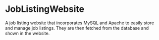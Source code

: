 # JobListingWebsite
A job listing website that incorporates MySQL and Apache to easily store and manage job listings. They are then fetched from the database and shown in the website.
